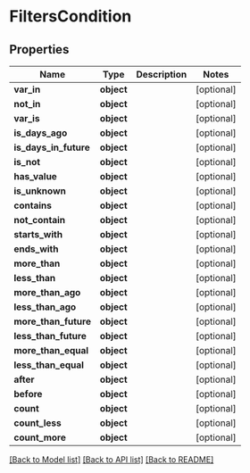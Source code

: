 # FiltersCondition


## Properties

Name | Type | Description | Notes
------------ | ------------- | ------------- | -------------
**var_in** | **object** |  | [optional] 
**not_in** | **object** |  | [optional] 
**var_is** | **object** |  | [optional] 
**is_days_ago** | **object** |  | [optional] 
**is_days_in_future** | **object** |  | [optional] 
**is_not** | **object** |  | [optional] 
**has_value** | **object** |  | [optional] 
**is_unknown** | **object** |  | [optional] 
**contains** | **object** |  | [optional] 
**not_contain** | **object** |  | [optional] 
**starts_with** | **object** |  | [optional] 
**ends_with** | **object** |  | [optional] 
**more_than** | **object** |  | [optional] 
**less_than** | **object** |  | [optional] 
**more_than_ago** | **object** |  | [optional] 
**less_than_ago** | **object** |  | [optional] 
**more_than_future** | **object** |  | [optional] 
**less_than_future** | **object** |  | [optional] 
**more_than_equal** | **object** |  | [optional] 
**less_than_equal** | **object** |  | [optional] 
**after** | **object** |  | [optional] 
**before** | **object** |  | [optional] 
**count** | **object** |  | [optional] 
**count_less** | **object** |  | [optional] 
**count_more** | **object** |  | [optional] 

[[Back to Model list]](../README.md#documentation-for-models) [[Back to API list]](../README.md#documentation-for-api-endpoints) [[Back to README]](../README.md)


